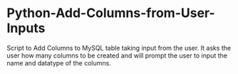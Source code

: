 # Python-Add-Columns-from-User-Inputs
Script to Add Columns to MySQL table taking input from the user.
It asks the user how many columns to be created and will prompt the user to input the name and datatype of the columns.
